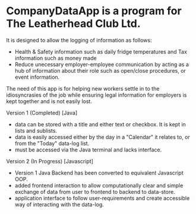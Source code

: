 # CompanyDataApp is a program for The Leatherhead Club Ltd.
It is designed to allow the logging of information as follows:
- Health & Safety information such as daily fridge temperatures and Tax information such as money made
- Reduce unecessary employer-employee communication by acting as a hub of information about their role such as open/close procedures, or event information.

The need of this app is for helping new workers settle in to the idiosyncrasies of the job while ensuring legal information for employers is kept together and is not easily lost.

Version 1 (Completed) [Java]
- data can be stored with a title and either text or checkbox. It is kept in lists and sublists.
- data is easily accessed either by the day in a "Calendar" it relates to, or from the "Today" data-log list.
- must be accessed via the Java terminal and lacks interface.

Version 2 (In Progress) [Javascript]
- Version 1 Java Backend has been converted to equivalent Javascript OOP.
- added frontend interaction to allow computationally clear and simple exchange of data from user to frontend to backend to data-store.
- application interface to follow user-requirements and create accessible way of interacting with the data-log.
